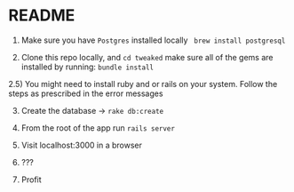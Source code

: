 # README

1) Make sure you have `Postgres` installed locally
` brew install postgresql`


2) Clone this repo locally, and `cd tweaked` make sure all of the gems are installed by running: `bundle install`

2.5) You might need to install ruby and or rails on your system. Follow the steps as prescribed in the error messages

3) Create the database -> `rake db:create`

4) From the root of the app run `rails server`

5) Visit localhost:3000 in a browser

6) ???

7) Profit
